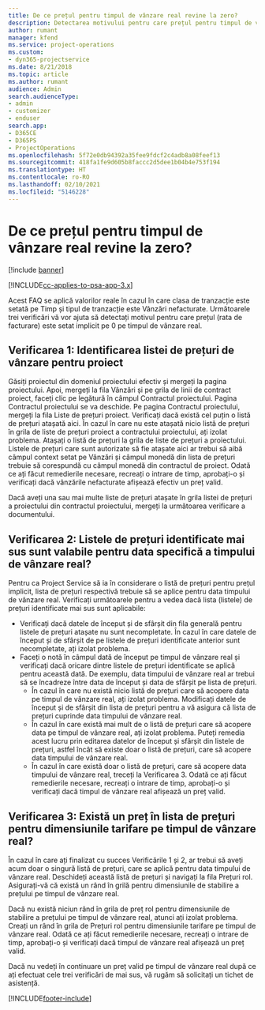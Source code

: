 ```yaml
---
title: De ce prețul pentru timpul de vânzare real revine la zero?
description: Detectarea motivului pentru care prețul pentru timpul de vânzare real revine la zero.
author: rumant
manager: kfend
ms.service: project-operations
ms.custom:
- dyn365-projectservice
ms.date: 8/21/2018
ms.topic: article
ms.author: rumant
audience: Admin
search.audienceType:
- admin
- customizer
- enduser
search.app:
- D365CE
- D365PS
- ProjectOperations
ms.openlocfilehash: 5f72e0db94392a35fee9fdcf2c4adb8a08feef13
ms.sourcegitcommit: 418fa1fe9d605b8faccc2d5dee1b04b4e753f194
ms.translationtype: HT
ms.contentlocale: ro-RO
ms.lasthandoff: 02/10/2021
ms.locfileid: "5146228"
---
```

# <a name="why-is-price-defaulting-to-zero-on-time-sales-actuals"></a>De ce prețul pentru timpul de vânzare real revine la zero?

[!include [banner](../includes/psa-now-project-operations.md)]

[!INCLUDE[cc-applies-to-psa-app-3.x](../includes/cc-applies-to-psa-app-3x.md)]

Acest FAQ se aplică valorilor reale în cazul în care clasa de tranzacție este setată pe Timp și tipul de tranzacție este Vânzări nefacturate. Următoarele trei verificări vă vor ajuta să detectați motivul pentru care prețul (rata de facturare) este setat implicit pe 0 pe timpul de vânzare real.

## <a name="check-1-identify-the-sales-price-list-for-the-project"></a>Verificarea 1: Identificarea listei de prețuri de vânzare pentru proiect

Găsiți proiectul din domeniul proiectului efectiv și mergeți la pagina proiectului. Apoi, mergeți la fila Vânzări și pe grila de linii de contract proiect, faceți clic pe legătură în câmpul Contractul proiectului. Pagina Contractul proiectului se va deschide. Pe pagina Contractul proiectului, mergeți la fila Liste de prețuri proiect. Verificați dacă există cel puțin o listă de prețuri atașată aici. În cazul în care nu este atașată nicio listă de prețuri în grila de liste de prețuri proiect a contractului proiectului, ați izolat problema. Atașați o listă de prețuri la grila de liste de prețuri a proiectului. Listele de prețuri care sunt autorizate să fie atașate aici ar trebui să aibă câmpul context setat pe Vânzări și câmpul monedă din lista de prețuri trebuie să corespundă cu câmpul monedă din contractul de proiect. Odată ce ați făcut remedierile necesare, recreați o intrare de timp, aprobați-o și verificați dacă vânzările nefacturate afișează efectiv un preț valid. 

Dacă aveți una sau mai multe liste de prețuri atașate în grila listei de prețuri a proiectului din contractul proiectului, mergeți la următoarea verificare a documentului.

## <a name="check-2-are-any-of-the-price-lists-identified-above-valid-for-the-specific-date-of-the-time-sales-actual"></a>Verificarea 2: Listele de prețuri identificate mai sus sunt valabile pentru data specifică a timpului de vânzare real?

Pentru ca Project Service să ia în considerare o listă de prețuri pentru prețul implicit, lista de prețuri respectivă trebuie să se aplice pentru data timpului de vânzare real. Verificați următoarele pentru a vedea dacă lista (listele) de prețuri identificate mai sus sunt aplicabile:
- Verificați dacă datele de început și de sfârșit din fila generală pentru listele de prețuri atașate nu sunt necompletate. În cazul în care datele de început și de sfârșit de pe listele de prețuri identificate anterior sunt necompletate, ați izolat problema. 
- Faceți o notă în câmpul dată de început pe timpul de vânzare real și verificați dacă oricare dintre listele de prețuri identificate se aplică pentru această dată. De exemplu, data timpului de vânzare real ar trebui să se încadreze între data de început și data de sfârșit pe lista de prețuri. 
    - În cazul în care nu există nicio listă de prețuri care să acopere data pe timpul de vânzare real, ați izolat problema. Modificați datele de început și de sfârșit din lista de prețuri pentru a vă asigura că lista de prețuri cuprinde data timpului de vânzare real. 
    - În cazul în care există mai mult de o listă de prețuri care să acopere data pe timpul de vânzare real, ați izolat problema. Puteți remedia acest lucru prin editarea datelor de început și sfârșit din listele de prețuri, astfel încât să existe doar o listă de prețuri, care să acopere data timpului de vânzare real. 
    - În cazul în care există doar o listă de prețuri, care să acopere data timpului de vânzare real, treceți la Verificarea 3.
Odată ce ați făcut remedierile necesare, recreați o intrare de timp, aprobați-o și verificați dacă timpul de vânzare real afișează un preț valid.

## <a name="check-3-is-there-a-price-in-the-price-list-for-the-pricing-dimensions-on-the-time-sales-actual"></a>Verificarea 3: Există un preț în lista de prețuri pentru dimensiunile tarifare pe timpul de vânzare real?

În cazul în care ați finalizat cu succes Verificările 1 și 2, ar trebui să aveți acum doar o singură listă de prețuri, care se aplică pentru data timpului de vânzare real. Deschideți această listă de prețuri și navigați la fila Prețuri rol. Asigurați-vă că există un rând în grilă pentru dimensiunile de stabilire a prețului pe timpul de vânzare real.

Dacă nu există niciun rând în grila de preț rol pentru dimensiunile de stabilire a prețului pe timpul de vânzare real, atunci ați izolat problema. Creați un rând în grila de Prețuri rol pentru dimensiunile tarifare pe timpul de vânzare real. Odată ce ați făcut remedierile necesare, recreați o intrare de timp, aprobați-o și verificați dacă timpul de vânzare real afișează un preț valid.

Dacă nu vedeți în continuare un preț valid pe timpul de vânzare real după ce ați efectuat cele trei verificări de mai sus, vă rugăm să solicitați un tichet de asistență. 



[!INCLUDE[footer-include](../includes/footer-banner.md)]